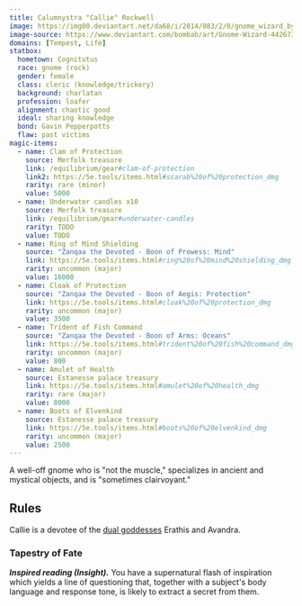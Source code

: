 ```yaml
---
title: Calumnystra "Callie" Rockwell
image: https://img00.deviantart.net/da68/i/2014/083/2/0/gnome_wizard_by_bombab-d7bk0ua.png
image-source: https://www.deviantart.com/bombab/art/Gnome-Wizard-442673218
domains: [Tempest, Life]
statbox:
  hometown: Cognitutus
  race: gnome (rock)
  gender: female
  class: cleric (knowledge/trickery)
  background: charlatan
  profession: loafer
  alignment: chaotic good
  ideal: sharing knowledge
  bond: Gavin Pepperpotts
  flaw: past victims
magic-items:
  - name: Clam of Protection
    source: Merfolk treasure
    link: /equilibrium/gear#clam-of-protection
    link2: https://5e.tools/items.html#scarab%20of%20protection_dmg
    rarity: rare (minor)
    value: 5000
  - name: Underwater candles x10
    source: Merfolk treasure
    link: /equilibrium/gear#underwater-candles
    rarity: TODO
    value: TODO
  - name: Ring of Mind Shielding
    source: "Zanqaa the Devoted - Boon of Prowess: Mind"
    link: https://5e.tools/items.html#ring%20of%20mind%20shielding_dmg
    rarity: uncommon (major)
    value: 16000
  - name: Cloak of Protection
    source: "Zanqaa the Devoted - Boon of Aegis: Protection"
    link: https://5e.tools/items.html#cloak%20of%20protection_dmg
    rarity: uncommon (major)
    value: 3500
  - name: Trident of Fish Command
    source: "Zanqaa the Devoted - Boon of Arms: Oceans"
    link: https://5e.tools/items.html#trident%20of%20fish%20command_dmg
    rarity: uncommon (major)
    value: 800
  - name: Amulet of Health
    source: Estanesse palace treasury
    link: https://5e.tools/items.html#amulet%20of%20health_dmg
    rarity: rare (major)
    value: 8000
  - name: Boots of Elvenkind
    source: Estanesse palace treasury
    link: https://5e.tools/items.html#boots%20of%20elvenkind_dmg
    rarity: uncommon (major)
    value: 2500
---
```


A well-off gnome who is "not the muscle," specializes in ancient and mystical objects, and is "sometimes clairvoyant."

## Rules

Callie is a devotee of the [dual goddesses](../rules/dual-goddess) Erathis and Avandra.

### Tapestry of Fate

***Inspired reading (Insight).*** You have a supernatural flash of inspiration which yields a line of questioning that, together with a subject's body language and response tone, is likely to extract a secret from them.
